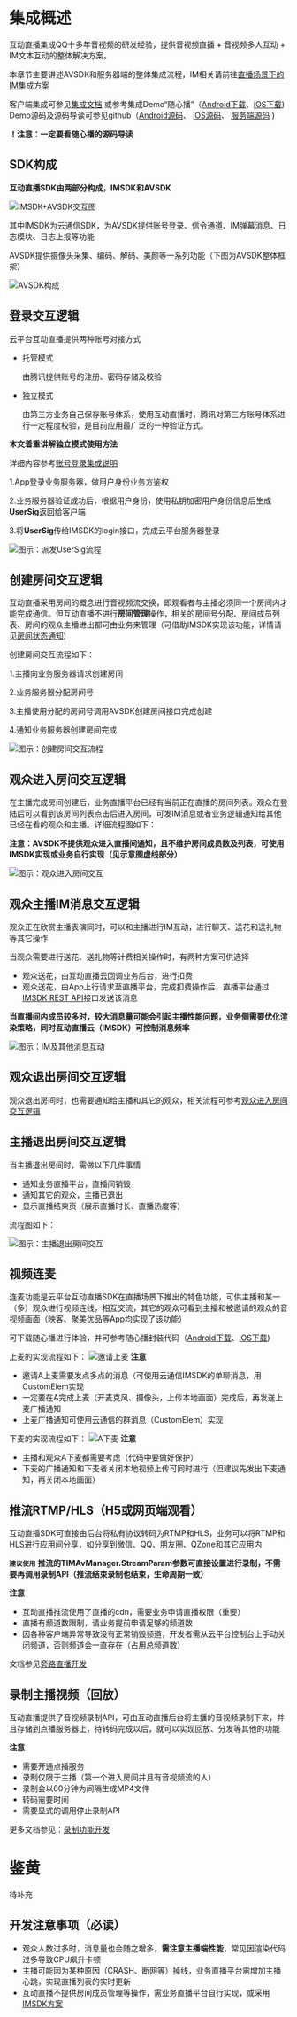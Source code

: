 # 集成概述

互动直播集成QQ十多年音视频的研发经验，提供音视频直播 + 音视频多人互动 + IM文本互动的整体解决方案。

本章节主要讲述AVSDK和服务器端的整体集成流程，IM相关请前往[直播场景下的IM集成方案](/doc/product/269/%E7%9B%B4%E6%92%AD%E5%9C%BA%E6%99%AF%E4%B8%8B%E7%9A%84IM%E9%9B%86%E6%88%90%E6%96%B9%E6%A1%88)

客户端集成可参见[集成文档](/doc/product/268/%E8%B0%83%E7%94%A8%E6%B5%81%E7%A8%8B%EF%BC%88Android%EF%BC%89)
或参考集成Demo“随心播”（[Android下载](http://android.myapp.com/myapp/detail.htm?apkName=com.tencent.qcloud.suixinbo)、[iOS下载](https://itunes.apple.com/cn/app/sui-xin-bo/id1037944078?mt=8))
Demo源码及源码导读可参见github（[Android源码](https://github.com/zhaoyang21cn/Android_Suixinbo)、 [iOS源码](https://github.com/zhaoyang21cn/iOS_Suixinbo)、 [服务端源码](https://github.com/zhaoyang21cn/SuiXinBoPHPServer) )

**！注意：一定要看随心播的源码导读**

## SDK构成
**互动直播SDK由两部分构成，IMSDK和AVSDK**

![IMSDK+AVSDK交互图](https://mccdn.qcloud.com/static/img/c1f2ab3b3d40eef889fe76dba49de7fa/im%2Bavsdk.png)

其中IMSDK为云通信SDK，为AVSDK提供账号登录、信令通道、IM弹幕消息、日志模块、日志上报等功能

AVSDK提供摄像头采集、编码、解码、美颜等一系列功能（下图为AVSDK整体框架）

![AVSDK构成](https://mccdn.qcloud.com/static/img/423aa6782eaaa503b0c29f7cec5aaca6/image.png)

## 登录交互逻辑
云平台互动直播提供两种账号对接方式

- 托管模式
  
	由腾讯提供账号的注册、密码存储及校验
- 独立模式

	由第三方业务自己保存账号体系，使用互动直播时，腾讯对第三方账号体系进行一定程度校验，是目前应用最广泛的一种验证方式。

**本文着重讲解独立模式使用方法**

详细内容参考[账号登录集成说明](http://tce.fsphere.cn/doc/product/268/%E8%B4%A6%E5%8F%B7%E7%99%BB%E5%BD%95%E9%9B%86%E6%88%90%E8%AF%B4%E6%98%8E)

1.App登录业务服务器，做用户身份业务方鉴权

2.业务服务器验证成功后，根据用户身份，使用私钥加密用户身份信息后生成**UserSig**返回给客户端

3.将**UserSig**传给IMSDK的login接口，完成云平台服务器登录

![图示：派发UserSig流程](https://mccdn.qcloud.com/static/img/fe587958a511ca5211ecae36165833dc/image.png)

## 创建房间交互逻辑
互动直播采用房间的概念进行音视频流交换，即观看者与主播必须同一个房间内才能完成通信。但互动直播不进行**房间管理**操作，相关的房间号分配、房间成员列表、房间的观众主播进出都可由业务来管理（可借助IMSDK实现该功能，详情请见[房间状态通知](http://tce.fsphere.cn/doc/product/268/%E6%88%BF%E9%97%B4%E7%8A%B6%E6%80%81%E9%80%9A%E7%9F%A5))

创建房间交互流程如下：

1.主播向业务服务器请求创建房间

2.业务服务器分配房间号

3.主播使用分配的房间号调用AVSDK创建房间接口完成创建

4.通知业务服务器创建房间完成

![图示：创建房间交互流程](https://mccdn.qcloud.com/static/img/682b59a66ee6dfd391f1b5841320b799/image.png)

## 观众进入房间交互逻辑
在主播完成房间创建后，业务直播平台已经有当前正在直播的房间列表。观众在登陆后可以看到该房间列表点击后进入房间，可发IM消息或者业务逻辑通知给其他已经在看的观众和主播。详细流程图如下：

**注意：AVSDK不提供观众进入直播间通知，且不维护房间成员数及列表，可使用IMSDK实现或业务自行实现（见示意图虚线部分）**

![图示：观众进入房间交互](https://mccdn.qcloud.com/static/img/cc9e2d826186c7e7af274d72827ca5ad/image.png)

## 观众主播IM消息交互逻辑
观众正在欣赏主播表演同时，可以和主播进行IM互动，进行聊天、送花和送礼物等其它操作

当观众需要进行送花、送礼物等计费相关操作时，有两种方案可供选择

- 观众送花，由互动直播云回调业务后台，进行扣费
- 观众送花，由App上行请求至直播平台，完成扣费操作后，直播平台通过[IMSDK REST API](/doc/product/269/%E5%9C%A8%E7%BE%A4%E7%BB%84%E4%B8%AD%E5%8F%91%E9%80%81%E6%99%AE%E9%80%9A%E6%B6%88%E6%81%AF)接口发送该消息

**当直播间内成员较多时，较大消息量可能会引起主播性能问题，业务侧需要优化渲染策略，同时互动直播云（IMSDK）可控制消息频率**

![图示：IM及其他消息互动](https://mccdn.qcloud.com/static/img/85ec89b3af73dfad66491abdd75f3f8a/image.png)

## 观众退出房间交互逻辑
观众退出房间时，也需要通知给主播和其它的观众，相关流程可参考[观众进入房间交互逻辑]()

## 主播退出房间交互逻辑
当主播退出房间时，需做以下几件事情

- 通知业务直播平台，直播间销毁
- 通知其它的观众，主播已退出
- 显示直播结束页（展示直播时长、直播热度等）

流程图如下：

![图示：主播退出房间交互](https://mccdn.qcloud.com/static/img/1756876dc4b82627d695511d6bd81c1d/image.png)


## 视频连麦
连麦功能是云平台互动直播SDK在直播场景下推出的特色功能，可供主播和某一（多）观众进行视频连线，相互交流，其它的观众可看到主播和被邀请的观众的音视频画面（映客、聚美优品等App均实现了该功能）

可下载随心播进行体验，并可参考随心播封装代码（[Android下载](http://android.myapp.com/myapp/detail.htm?apkName=com.tencent.qcloud.suixinbo)、[iOS下载](https://itunes.apple.com/cn/app/sui-xin-bo/id1037944078?mt=8))

上麦的实现流程如下：
![邀请上麦](https://mccdn.qcloud.com/static/img/94595a0b1a426415c39b4e81e085c255/image.png)
**注意**
- 邀请A上麦需要发点多点的消息（可使用云通信IMSDK的单聊消息，用CustomElem实现
- 一定要在A完成上麦（开麦克风、摄像头，上传本地画面）完成后，再发送上麦广播通知
- 上麦广播通知可使用云通信的群消息（CustomElem）实现


下麦的实现流程如下：
![A下麦](https://mccdn.qcloud.com/static/img/29b14a667d287144e6612262ac39ba4f/image.png)
**注意**
- 主播和观众A下麦都需要考虑（代码中要做好保护）
- 下麦的广播通知和下麦者关闭本地视频上传可同时进行（但建议先发出下麦通知，再关闭本地画面）

## 推流RTMP/HLS（H5或网页端观看）
互动直播SDK可直接由后台将私有协议转码为RTMP和HLS，业务可以将RTMP和HLS进行应用间分享，如分享到微信、QQ、朋友圈、QZone和其它应用内

**``建议使用``**
**推流的TIMAvManager.StreamParam参数可直接设置进行录制，不需要再调用录制API（推流结束录制也结束，生命周期一致）**

**注意**
- 互动直播推流使用了直播的cdn，需要业务申请直播权限（重要）
- 直播有频道数限制，请业务提前申请足够的频道数
- 因各种客户端异常导致没有正常销毁频道，开发者需从云平台控制台上手动关闭频道，否则频道会一直存在（占用总频道数）

文档参见[旁路直播开发](/doc/product/268/3226)

## 录制主播视频（回放）
互动直播提供了音视频录制API，可由互动直播后台将主播的音视频录制下来，并且存储到点播服务器上，待转码完成以后，就可以实现回放、分发等其他的功能

**注意**
- 需要开通点播服务
- 录制仅限于主播（第一个进入房间并且有音视频流的人）
- 录制会以60分钟为间隔生成MP4文件
- 转码需要时间
- 需要显式的调用停止录制API

更多文档参见：[录制功能开发](/doc/product/268/3218#6-.E6.B3.A8.E6.84.8F.E4.BA.8B.E9.A1.B9)

# 鉴黄
待补充

## 开发注意事项（必读）
* 观众人数过多时，消息量也会随之增多，**需注意主播端性能**，常见因渲染代码过多导致CPU飙升卡顿
* 主播可能因为某种原因（CRASH、断网等）掉线，业务直播平台需增加主播心跳，实现直播列表的实时更新
* 互动直播不提供房间成员管理等操作，需业务直播平台自行实现，或采用[IMSDK方案](/doc/product/269/%E7%9B%B4%E6%92%AD%E5%9C%BA%E6%99%AF%E4%B8%8B%E7%9A%84IM%E9%9B%86%E6%88%90%E6%96%B9%E6%A1%88)
